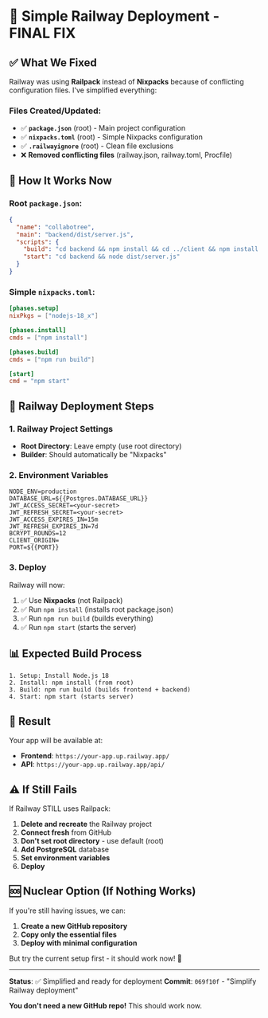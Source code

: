 # 🚀 Simple Railway Deployment - FINAL FIX

## ✅ What We Fixed

Railway was using **Railpack** instead of **Nixpacks** because of conflicting configuration files. I've simplified everything:

### Files Created/Updated:
- ✅ **`package.json`** (root) - Main project configuration
- ✅ **`nixpacks.toml`** (root) - Simple Nixpacks configuration  
- ✅ **`.railwayignore`** (root) - Clean file exclusions
- ❌ **Removed conflicting files** (railway.json, railway.toml, Procfile)

## 🎯 How It Works Now

### Root `package.json`:
```json
{
  "name": "collabotree",
  "main": "backend/dist/server.js",
  "scripts": {
    "build": "cd backend && npm install && cd ../client && npm install && npm run build && cd ../backend && mkdir -p dist && cp -r ../client/dist/* dist/ && npx prisma generate && npm run build",
    "start": "cd backend && node dist/server.js"
  }
}
```

### Simple `nixpacks.toml`:
```toml
[phases.setup]
nixPkgs = ["nodejs-18_x"]

[phases.install]
cmds = ["npm install"]

[phases.build]
cmds = ["npm run build"]

[start]
cmd = "npm start"
```

## 🚀 Railway Deployment Steps

### 1. Railway Project Settings
- **Root Directory**: Leave empty (use root directory)
- **Builder**: Should automatically be "Nixpacks"

### 2. Environment Variables
```env
NODE_ENV=production
DATABASE_URL=${{Postgres.DATABASE_URL}}
JWT_ACCESS_SECRET=<your-secret>
JWT_REFRESH_SECRET=<your-secret>
JWT_ACCESS_EXPIRES_IN=15m
JWT_REFRESH_EXPIRES_IN=7d
BCRYPT_ROUNDS=12
CLIENT_ORIGIN=
PORT=${{PORT}}
```

### 3. Deploy
Railway will now:
1. ✅ Use **Nixpacks** (not Railpack)
2. ✅ Run `npm install` (installs root package.json)
3. ✅ Run `npm run build` (builds everything)
4. ✅ Run `npm start` (starts the server)

## 📊 Expected Build Process

```
1. Setup: Install Node.js 18
2. Install: npm install (from root)
3. Build: npm run build (builds frontend + backend)
4. Start: npm start (starts server)
```

## 🎉 Result

Your app will be available at:
- **Frontend**: `https://your-app.up.railway.app/`
- **API**: `https://your-app.up.railway.app/api/`

## ⚠️ If Still Fails

If Railway STILL uses Railpack:

1. **Delete and recreate** the Railway project
2. **Connect fresh** from GitHub
3. **Don't set root directory** - use default (root)
4. **Add PostgreSQL** database
5. **Set environment variables**
6. **Deploy**

## 🆘 Nuclear Option (If Nothing Works)

If you're still having issues, we can:

1. **Create a new GitHub repository**
2. **Copy only the essential files**
3. **Deploy with minimal configuration**

But try the current setup first - it should work now! 🚀

---

**Status**: ✅ Simplified and ready for deployment
**Commit**: `069f10f` - "Simplify Railway deployment"

**You don't need a new GitHub repo!** This should work now.
